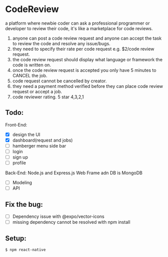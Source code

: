 # CodeReview
a platform where newbie coder can ask a professional programmer or developer to review their code, it's like a marketplace for code reviews.


1. anyone can post a code review request and anyone can accept the task to review the code and resolve any issue/bugs.
2. they need to specify their rate per code request e.g. $2/code review request.
3. the code review request should display what language or framework the code is written on.
4. once the code review request is accepted you only have 5 minutes to CANCEL the job.
5. code request cannot be cancelled by creator.
6. they need a payment method verified before they can place code review request or accept a job.
7. code reviewer rating. 5 star 4,3,2,1


## Todo:
Front-End:
- [x] design the UI
- [x] dashboard(request and jobs)
- [ ] hamberger menu side bar
- [ ] login
- [ ] sign up
- [ ] profile

Back-End:
Node.js and Express.js Web Frame adn DB is MongoDB
- [ ] Modeling
- [ ] API

## Fix the bug:
- [ ] Dependency issue with @expo/vector-icons
- [ ] missing dependency cannot be resolved with npm install

## Setup:
```
$ npm react-native
```
